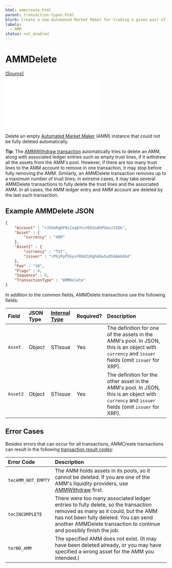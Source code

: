 ```yaml
---
html: ammcreate.html
parent: transaction-types.html
blurb: Create a new Automated Market Maker for trading a given pair of assets.
labels:
  - AMM
status: not_enabled
---
```

# AMMDelete
[[Source]](https://github.com/gregtatcam/rippled/blob/amm-fixes/src/ripple/app/tx/impl/AMMDelee.cpp "Source")

<embed src="/snippets/_amm-disclaimer.md" />

Delete an empty [Automated Market Maker](../automated-market-makers.md) (AMM) instance that could not be fully deleted automatically.

**Tip:** The [AMMWithdraw transaction](./ammwithdraw.md) automatically tries to delete an AMM, along with associated ledger entries such as empty trust lines, if it withdrew all the assets from the AMM's pool. However, if there are too many trust lines to the AMM account to remove in one transaction, it may stop before fully removing the AMM. Similarly, an AMMDelete transaction removes up to a maximum number of trust lines; in extreme cases, it may take several AMMDelete transactions to fully delete the trust lines and the associated AMM. In all cases, the AMM ledger entry and AMM account are deleted by the last such transaction.

## Example AMMDelete JSON

```json
{
    "Account" : "rJVUeRqDFNs2xqA7ncVE6ZoAhPUoaJJSQm",
    "Asset" : {
        "currency" : "XRP"
    },
    "Asset2" : {
        "currency" : "TST",
        "issuer" : "rP9jPyP5kyvFRb6ZiRghAGw5u8SGAmU4bd"
    },
    "Fee" : "10",
    "Flags" : 0,
    "Sequence" : 9,
    "TransactionType" : "AMMDelete"
}
```

In addition to the common fields, AMMDelete transactions use the following fields:

| Field          | JSON Type           | [Internal Type][] | Required? | Description |
|:---------------|:--------------------|:------------------|:----------|:------------|
| `Asset`        | Object              | STIssue           | Yes       | The definition for one of the assets in the AMM's pool. In JSON, this is an object with `currency` and `issuer` fields (omit `issuer` for XRP). |
| `Asset2`       | Object              | STIssue           | Yes       | The definition for the other asset in the AMM's pool. In JSON, this is an object with `currency` and `issuer` fields (omit `issuer` for XRP). |


## Error Cases

Besides errors that can occur for all transactions, AMMCreate transactions can result in the following [transaction result codes](https://xrpl.org/transaction-results.html):

| Error Code          | Description                                  |
|:--------------------|:---------------------------------------------|
| `tecAMM_NOT_EMPTY`  | The AMM holds assets in its pools, so it cannot be deleted. If you are one of the AMM's liquidity providers, use [AMMWithdraw](./ammwithdraw.md) first. |
| `tecINCOMPLETE`     | There were too many associated ledger entries to fully delete, so the transaction removed as many as it could, but the AMM has not been fully deleted. You can send another AMMDelete transaction to continue and possibly finish the job. |
| `terNO_AMM`         | The specified AMM does not exist. (It may have been deleted already, or you may have specified a wrong asset for the AMM you intended.) |


[Internal Type]: https://xrpl.org/serialization.html